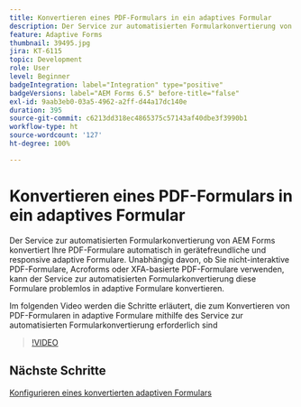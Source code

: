```yaml
---
title: Konvertieren eines PDF-Formulars in ein adaptives Formular
description: Der Service zur automatisierten Formularkonvertierung von AEM Forms konvertiert Ihre PDF-Formulare automatisch in gerätefreundliche und responsive adaptive Formulare. Unabhängig davon, ob Sie nicht-interaktive PDF-Formulare, Acroforms oder XFA-basierte PDF-Formulare verwenden, kann der Service zur automatisierten Formularkonvertierung diese Formulare problemlos in adaptive Formulare konvertieren.
feature: Adaptive Forms
thumbnail: 39495.jpg
jira: KT-6115
topic: Development
role: User
level: Beginner
badgeIntegration: label="Integration" type="positive"
badgeVersions: label="AEM Forms 6.5" before-title="false"
exl-id: 9aab3eb0-03a5-4962-a2ff-d44a17dc140e
duration: 395
source-git-commit: c6213dd318ec4865375c57143af40dbe3f3990b1
workflow-type: ht
source-wordcount: '127'
ht-degree: 100%

---
```


# Konvertieren eines PDF-Formulars in ein adaptives Formular

Der Service zur automatisierten Formularkonvertierung von AEM Forms konvertiert Ihre PDF-Formulare automatisch in gerätefreundliche und responsive adaptive Formulare. Unabhängig davon, ob Sie nicht-interaktive PDF-Formulare, Acroforms oder XFA-basierte PDF-Formulare verwenden, kann der Service zur automatisierten Formularkonvertierung diese Formulare problemlos in adaptive Formulare konvertieren.

Im folgenden Video werden die Schritte erläutert, die zum Konvertieren von PDF-Formularen in adaptive Formulare mithilfe des Service zur automatisierten Formularkonvertierung erforderlich sind

>[!VIDEO](https://video.tv.adobe.com/v/327713?quality=12&learn=on&captions=ger)

## Nächste Schritte

[Konfigurieren eines konvertierten adaptiven Formulars](./configure-converted-adaptive-form.md)